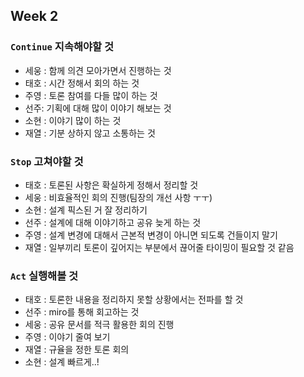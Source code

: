 ## Week 2

### `Continue` 지속해야할 것

- 세웅 : 함께 의견 모아가면서 진행하는 것
- 태호 : 시간 정해서 회의 하는 것
- 주영 : 토론 참여를 다들 많이 하는 것
- 선주: 기획에 대해 많이 이야기 해보는 것
- 소현 : 이야기 많이 하는 것
- 재열 : 기분 상하지 않고 소통하는 것

### `Stop` 고쳐야할 것

- 태호 : 토론된 사항은 확실하게 정해서 정리할 것
- 세웅 : 비효율적인 회의 진행(팀장의 개선 사항 ㅜㅜ)
- 소현 : 설계 픽스된 거 잘 정리하기
- 선주 : 설계에 대해 이야기하고 공유 늦게 하는 것
- 주영 : 설계 변경에 대해서 근본적 변경이 아니면 되도록 건들이지 말기
- 재열 : 일부끼리 토론이 깊어지는 부분에서 끊어줄 타이밍이 필요할 것 같음

### `Act` 실행해볼 것

- 태호 : 토론한 내용을 정리하지 못할 상황에서는 전파를 할 것
- 선주 : miro를 통해 회고하는 것
- 세웅 : 공유 문서를 적극 활용한 회의 진행
- 주영 : 이야기 줄여 보기
- 재열 : 규율을 정한 토론 회의
- 소현 : 설계 빠르게..!
